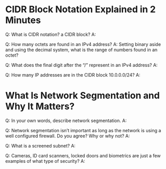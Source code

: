 # CIDR Block Notation Explained in 2 Minutes

Q: What is CIDR notation? a CIDR block?
A: 

Q: How many octets are found in an IPv4 address?
A: Setting binary aside and using the decimal system, what is the range of numbers found in an octet?

Q: What does the final digit after the “/” represent in an IPv4 address?
A: 

Q: How many IP addresses are in the CIDR block 10.0.0.0/24?
A: 

# What Is Network Segmentation and Why It Matters?

Q: In your own words, describe network segmentation.
A: 

Q: Network segmentation isn’t important as long as the network is using a well configured firewall. Do you agree? Why or why not?
A: 

Q: What is a screened subnet?
A:

Q: Cameras, ID card scanners, locked doors and biometrics are just a few examples of what type of security?
A: 